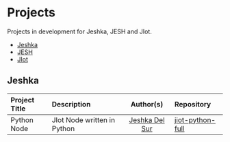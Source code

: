 # Projects

Projects in development for Jeshka, JESH and JIot.

- [Jeshka](#Jeshka)
- [JESH](#JESH)
- [JIot](#JIot)

## Jeshka
Project Title | Description | Author(s) | Repository
:-- | :-- | :--: | :--
Python Node | JIot Node written in Python | [Jeshka Del Sur](https://github.com/user/Rainbow-Unicorn-Oo) | [jiot-python-full](https://github.com/user/Rainbow-Unicorn-Oo/jiot-python-full)
